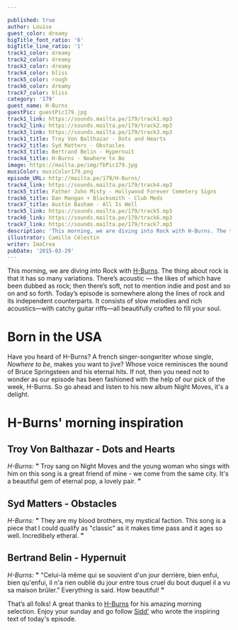 ```yaml
---

published: true
author: Louise
guest_color: dreamy
bigTitle_font_ratio: '6'
bigTitle_line_ratio: '1'
track1_color: dreamy
track2_color: dreamy
track3_color: dreamy
track4_color: bliss
track5_color: rough
track6_color: dreamy
track7_color: bliss
category: '179'
guest_name: H-Burns
guestPic: guestPic179.jpg
track1_link: https://sounds.mailta.pe/179/track1.mp3
track2_link: https://sounds.mailta.pe/179/track2.mp3
track3_link: https://sounds.mailta.pe/179/track3.mp3
track1_title: Troy Von Balthazar - Dots and Hearts
track2_title: Syd Matters - Obstacles
track3_title: Bertrand Belin - Hypernuit
track4_title: H-Burns - Nowhere to Be
image: https://mailta.pe/img/fbPic179.jpg
musiColor: musiColor179.png
episode_URL: http://mailta.pe/179/H-Burns/
track4_link: https://sounds.mailta.pe/179/track4.mp3
track5_title: Father John Misty - Hollywood Forever Cemetery Signs
track6_title: Dan Mangan + Blacksmith - Club Meds
track7_title: Austin Basham - All Is Well
track5_link: https://sounds.mailta.pe/179/track5.mp3
track6_link: https://sounds.mailta.pe/179/track6.mp3
track7_link: https://sounds.mailta.pe/179/track7.mp3
description: 'This morning, we are diving into Rock with H-Burns. The thing about rock is that it has so many variations. Today’s episode is somewhere along the lines of rock and its independent counterparts. It consists of slow melodies and rich acoustics—with catchy guitar riffs—all beautifully crafted to fill your soul. '
illustrator: Camille Célestin
writer: ImaCrea
pubDate: '2015-03-29'
---
```



This morning, we are diving into Rock with [H-Burns](https://www.facebook.com/hburnsmusic?ref=br_rs "H-Burns' Facebook page"). The thing about rock is that it has so many variations. There’s acoustic — the likes of which have been dubbed as rock; then there’s soft, not to mention indie and post and so on and so forth. Today’s episode is somewhere along the lines of rock and its independent counterparts. It consists of slow melodies and rich acoustics—with catchy guitar riffs—all beautifully crafted to fill your soul. 

# Born in the USA
Have you heard of H-Burns? A french singer-songwriter whose single, _Nowhere to be_, makes you want to jive? Whose voice reminisces the sound of Bruce Springsteen and his eternal hits. If not, then you need not to wonder as our episode has been fashioned with the help of our pick of the week, H-Burns. So go ahead and listen to his new album Night Moves, it's a delight.

# H-Burns' morning inspiration
 
## Troy Von Balthazar - Dots and Hearts
_H-Burns:_ **"** Troy sang on Night Moves and the young woman who sings with him on this song is a great friend of mine - we come from the same city. It's a beautiful gem of eternal pop, a lovely pair. **"** 
 
## Syd Matters - Obstacles
_H-Burns:_ **"** They are my blood brothers, my mystical faction. This song is a piece that I could qualify as "classic" as it makes time pass and it ages so well. Incredibely etheral. **"** 
 
## Bertrand Belin - Hypernuit
_H-Burns:_  **"**  "Celui-là même qui se souvient d'un jour derrière, bien enfui, bien qu'enfui, il n'a rien oublié du jour entre tous cruel du bout duquel il a vu sa maison brûler." Everything is said. How beautiful! **"**  
 

That’s all folks! A great thanks to [H-Burns](https://www.facebook.com/hburnsmusic?ref=br_rs) for his amazing morning selection. Enjoy your sunday and go follow [Sidd'](https://twitter.com/peacefulending) who wrote the inspiring text of today's episode.

